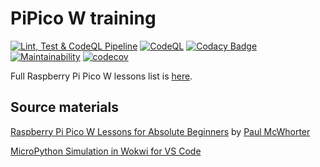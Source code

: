 # PiPico W training

[![Lint, Test & CodeQL Pipeline](https://github.com/ikostan/pico/actions/workflows/test_and_lint_pipeline.yml/badge.svg?branch=master)](https://github.com/ikostan/pico/actions/workflows/unitest_and_lint_pipeline.yml)
[![CodeQL](https://github.com/ikostan/pico/actions/workflows/codeql.yml/badge.svg?branch=master)](https://github.com/ikostan/pico/actions/workflows/codeql.yml)
[![Codacy Badge](https://app.codacy.com/project/badge/Grade/1be92dcf40834e51bced743c6f8bbec6)](https://app.codacy.com/gh/ikostan/pico/dashboard?utm_source=gh&utm_medium=referral&utm_content=&utm_campaign=Badge_grade)
[![Maintainability](https://api.codeclimate.com/v1/badges/10d3376c6ce70ffc363a/maintainability)](https://codeclimate.com/github/ikostan/pico/maintainability)
[![codecov](https://codecov.io/gh/ikostan/pico/graph/badge.svg?token=UV5L6GPUG8)](https://codecov.io/gh/ikostan/pico)

Full Raspberry Pi Pico W lessons list is [here](https://github.com/ikostan/pico/tree/master/lessons).

## Source materials

[Raspberry Pi Pico W Lessons for Absolute Beginners](https://www.youtube.com/playlist?list=PLGs0VKk2DiYz8js1SJog21cDhkBqyAhC5)
by [Paul McWhorter](https://www.youtube.com/c/mcwhorpj/playlists)

[MicroPython Simulation in Wokwi for VS Code](https://github.com/ikostan/pico/tree/master/WOKWI)
